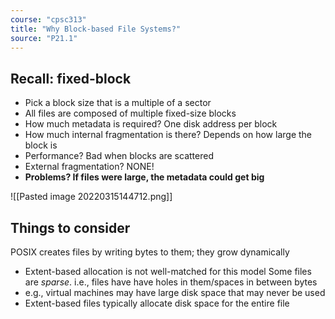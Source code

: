 ```yaml
---
course: "cpsc313"
title: "Why Block-based File Systems?"
source: "P21.1"
---
```


## Recall: fixed-block
- Pick a block size that is a multiple of a sector
- All files are composed of multiple fixed-size blocks
- How much metadata is required? One disk address per block
- How much internal fragmentation is there? Depends on how large the block is
- Performance? Bad when blocks are scattered
- External fragmentation? NONE!
- **Problems? If files were large, the metadata could get big**

![[Pasted image 20220315144712.png]]

## Things to consider
POSIX creates files by writing bytes to them; they grow dynamically
- Extent-based allocation is not well-matched for this model
Some files are *sparse*. i.e., files have have holes in them/spaces in between bytes
- e.g., virtual machines may have large disk space that may never be used
- Extent-based files typically allocate disk space for the entire file